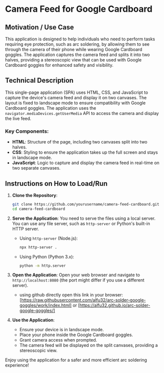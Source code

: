 # Camera Feed for Google Cardboard

## Motivation / Use Case
This application is designed to help individuals who need to perform tasks requiring eye protection, such as arc soldering, by allowing them to see through the camera of their phone while wearing Google Cardboard goggles. The application captures the camera feed and splits it into two halves, providing a stereoscopic view that can be used with Google Cardboard goggles for enhanced safety and visibility.

## Technical Description
This single-page application (SPA) uses HTML, CSS, and JavaScript to capture the device's camera feed and display it on two canvases. The layout is fixed to landscape mode to ensure compatibility with Google Cardboard goggles. The application uses the `navigator.mediaDevices.getUserMedia` API to access the camera and display the live feed.

### Key Components:
- **HTML**: Structure of the page, including two canvases split into two halves.
- **CSS**: Styling to ensure the application takes up the full screen and stays in landscape mode.
- **JavaScript**: Logic to capture and display the camera feed in real-time on two separate canvases.

## Instructions on How to Load/Run

1. **Clone the Repository**:
    ```sh
    git clone https://github.com/yourusername/camera-feed-cardboard.git
    cd camera-feed-cardboard
    ```

2. **Serve the Application**:
    You need to serve the files using a local server. You can use any file server, such as `http-server` or Python's built-in HTTP server.

    - Using `http-server` (Node.js):
        ```sh
        npx http-server .
        ```

    - Using Python (Python 3.x):
        ```sh
        python -m http.server
        ```
3. **Open the Application**:
    Open your web browser and navigate to `http://localhost:8080` (the port might differ if you use a different server).
    - using github directly
       open this link in your browser:
         [https://raw.githubusercontent.com/alfu32/arc-solder-google-goggles/work/index.html]
         or
         [https://alfu32.github.io/arc-solder-google-goggles/]

4. **Use the Application**:
    - Ensure your device is in landscape mode.
    - Place your phone inside the Google Cardboard goggles.
    - Grant camera access when prompted.
    - The camera feed will be displayed on the split canvases, providing a stereoscopic view.

Enjoy using the application for a safer and more efficient arc soldering experience!

